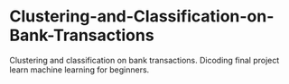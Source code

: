 # Clustering-and-Classification-on-Bank-Transactions
Clustering and classification on bank transactions. Dicoding final project learn machine learning for beginners.
